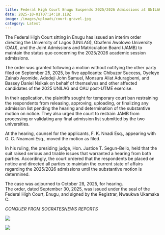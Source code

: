 ```yaml
---
title: Federal High Court Enugu Suspends 2025/2026 Admissions at UNILAG, OAU
date: 2025-10-01T07:24:18.118Z
image: /images/uploads/court-gravel.jpg
category: Latest
---
```

The Federal High Court sitting in Enugu has issued an interim order directing the University of Lagos (UNILAG), Obafemi Awolowo University (OAU), and the Joint Admissions and Matriculation Board (JAMB) to maintain the status quo concerning the 2025/2026 academic session admissions.

The order was granted following a motion without notifying the other party filed on September 25, 2025, by five applicants: Chibuzor Success, Oyeleye Zainab Ayomide, Adedeji John Samuel, Monsura Aliat Aduragbemi, and Bassey Daniel Nsikak on behalf of themselves and other affected candidates of the 2025 UNILAG and OAU post-UTME exercise.

In their application, the plaintiffs sought for temporary court ban restraining the respondents from releasing, approving, uploading, or finalizing any admission list pending the hearing and determination of the substantive motion on notice. They also urged the court to restrain JAMB from processing or validating any final admission list submitted by the two universities.

At the hearing, counsel for the applicants, F. K. Nnadi Esq., appearing with G. C. Nnamani Esq., moved the motion as filed.

In his ruling, the presiding judge, Hon. Justice T. Segun-Bello, held that the suit raised serious and triable issues that warranted a hearing from both parties. Accordingly, the court ordered that the respondents be placed on notice and directed all parties to maintain the current state of affairs regarding the 2025/2026 admissions until the substantive motion is determined.

The case was adjourned to October 28, 2025, for hearing.\
The order, dated September 30, 2025, was issued under the seal of the Federal High Court, Enugu, and signed by the Registrar, Nwaukwa Ukamaka C.

*C﻿ONQUER FROM SOCRATESNEWS REPORTS*

![](/images/uploads/court-order-1.jpg)

![](/images/uploads/court-order-2.jpg)